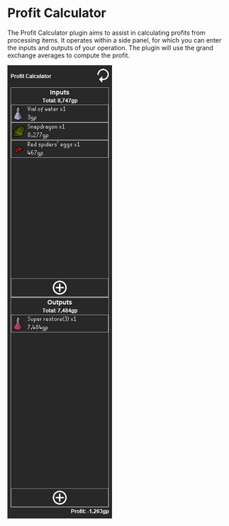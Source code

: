 # Profit Calculator

The Profit Calculator plugin aims to assist in calculating profits from processing items.
It operates within a side panel, for which you can enter the inputs and outputs of your operation.
The plugin will use the grand exchange averages to compute the profit.

![](demo.png)
